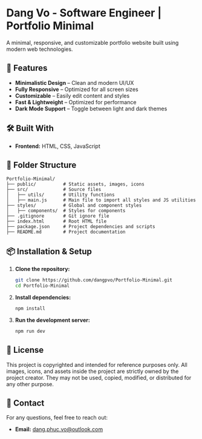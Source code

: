 # Dang Vo - Software Engineer | Portfolio Minimal

A minimal, responsive, and customizable portfolio website built using modern web technologies.

## 🚀 Features

- **Minimalistic Design** – Clean and modern UI/UX
- **Fully Responsive** – Optimized for all screen sizes
- **Customizable** – Easily edit content and styles
- **Fast & Lightweight** – Optimized for performance
- **Dark Mode Support** – Toggle between light and dark themes

## 🛠️ Built With

- **Frontend:** HTML, CSS, JavaScript

## 📂 Folder Structure

```
Portfolio-Minimal/
├── public/          # Static assets, images, icons
├── src/             # Source files
│   ├── utils/       # Utility functions
│   ├── main.js      # Main file to import all styles and JS utilities
├── styles/          # Global and component styles
│   ├── components/  # Styles for components
├── .gitignore       # Git ignore file
├── index.html       # Root HTML file
├── package.json     # Project dependencies and scripts
├── README.md        # Project documentation
```

## 📦 Installation & Setup

1. **Clone the repository:**
   ```sh
   git clone https://github.com/dangpvo/Portfolio-Minimal.git
   cd Portfolio-Minimal
   ```

2. **Install dependencies:**
   ```sh
   npm install
   ```

3. **Run the development server:**
   ```sh
   npm run dev
   ```
   
## 📜 License
This project is copyrighted and intended for reference purposes only. All images, icons, and assets inside the project are strictly owned by the project creator. They may not be used, copied, modified, or distributed for any other purpose.  

## 📧 Contact
For any questions, feel free to reach out:
- **Email:** dang.phuc.vo@outlook.com
